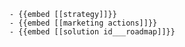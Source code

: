 	- {{embed [[strategy]]}}
	- {{embed [[marketing actions]]}}
	- {{embed [[solution id___roadmap]]}}












